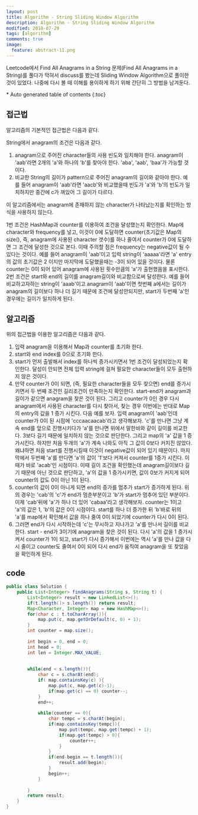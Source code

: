 ```yaml
---
layout: post
title: Algorithm - String Sliding Window Algorithm
description: Algorithm - String Sliding Window Algorithm
modified: 2018-07-29
tags: [algorithm]
comments: true
image:
  feature: abstract-11.png
---
```

Leetcode에서 Find All Anagrams in a String 문제(Find All Anagrams in a String)를 풀다가 막혀서 discuss를 봤는데 Sliding Window Algorithm으로 풀이한 것이 있었다. 나중에 다시 볼 때 이해를 용이하게 하기 위해 간단히 그 방법을 남겨둔다. 

<section id="table-of-contents" class="toc">
<div id="drawer" markdown="1">
*  Auto generated table of contents
{:toc}
</div>
</section><!-- /#table-of-contents -->

## 접근법

알고리즘의 기본적인 접근법은 다음과 같다. 

String에서 anagram의 조건은 다음과 같다. 
1. anagram으로 주어진 character들의 사용 빈도와 일치해야 한다.  anagram이 'aab'라면 2개의 'a'와 하나의 'b'를 찾아야 한다. 'aba', 'aab', 'baa'가 가능할 것이다. 
2. 비교한 String의 길이가 pattern으로 주어진 anagram의 길이와 같아야 한다. 예를 들어 anagram이 'aab'라면 'aacb'와 비교했을때 빈도가 'a'와 'b'의 빈도가 일치하지만 중간에 c가 껴있어 그 길이가 다르다. 

이 알고리즘에서는 anagram에 존재하지 않는 character가 나타났는지를 확인하는 방식을 사용하지 않는다. 

1번 조건은 HashMap과 counter를 이용하여 조건을 달성했는지 확인한다. Map에 character와 frequency를 넣고, 이것이 0에 도달하면 counter(초기값은 Map의 size(), 즉, anagram에 사용된 character 갯수)를 하나 줄여서 counter가 0에 도달하면 그 조건에 달성한 것으로 본다. 이때 주의할 점은 frequency는 negative값이 될 수 있다는 것이다. 예를 들어 anagram이 'aab'이고 입력 string이 'aaaaa'라면 'a' entry의 값의 초기값은 2 이지만 마지막에 도달했을때는 -3이 되어 있을 것이다. 물론 counter는 0이 되어 있어 anagram에 사용된 횟수만큼의 'a'가 출현했음을 표시한다. 
2번 조건은 start와 end의 길이를 anagram길이와 비교함으로써 달성한다. 예를 들어 비교하고자하는 string이 'aaab'이고 anagram이 'aab'이면 첫번째 a에서는 길이가 anagram의 길이보다 하나 더 길기 때문에 조건에 달성안되지만, start가 두번째 'a'인 경우에는 길이가 일치하게 된다. 

## 알고리즘

위의 접근법을 이용한 알고리즘은 다음과 같다. 

1. 입력 anagram을 이용해서 Map과 counter를 초기화 한다. 
2. start와 end index를 0으로 초기화 한다. 
3. start가 먼저 출발해서 index를 하나씩 증가시키면서 1번 조건이 달성되었는지 확인한다. 달성이 안되면 전체 입력 string에 걸쳐 필요한 character들이 모두 출현하지 않은 것이다. 
4. 만약 counter가 0이 되면, (즉, 필요한 character들을 모두 찾으면) end를 증가시키면서 두 번째 조건인 길리조건이 만족하는지 확인한다. start-end가 anagram과 길이가 같으면 anagram을 찾은 것이 된다. 
그리고 counter가 0인 경우 다시 anagram에서 사용된 character를 다시 찾아서, 찾는 경우 이번에는 반대로 Map의 entry의 값을 1 증가 시킨다. 다음 예를 보자. 입력 anagram이 'aab'인데 counter가 0이 된 시점에 'cccaacaacab'라고 생각해보자. 
'c'를 만나면 그냥 계속 end를 앞으로 진행시키다가 'a'를 만나면 위에서 말한바와 같이 길이를 비교한다. 3보다 길기 때문에 일치하지 않는 것으로 판단한다. 그리고 map의 'a' 값을 1 증가시킨다. 하지만 처음 두개의 'a'가 계속 나와도 아직 그 값이 0보다 커지진 않았다. 왜냐하면 처음 start를 진행시킬때 이것이 negative값이 되어 있기 때문이다. 마지막에서 두번째 'a'를 만다면 'a'의 값이 '1'보다 커져서 counter를 1증가 시킨다. 이때가 바로 'acab'인 시점이다. 이때 길이 조건을 확인했는데 anagram길이보다 길기 때문에 아닌 것으로 판단하고, 'a'의 값을 1 증가시키면, 값이 0보가 커지게 되어 counter의 값도 0이 아닌 1이 된다. 
5. counter의 값이 0이 아니게 되면 end의 증가를 멈추가 start가 증가하게 된다. 위의 경우는 'cab'의 'c'가 end가 멈춘부분이고 'b'가 start가 멈추어 있던 부분이다. 이제 'cab'뒤에 'a'가 하나 더 있어 'cabaa'라고 생각해보자. counter는 1이고 'a'의 값은 1, 'b'의 값은 0이 시점이다. start를 하나 더 증가한 뒤 'b'바로 뒤의 'a'를 map에서 확인해서 값을 하나 줄여 0이 되었기에 counter가 다시 0이 된다. 
6. 그러면 end가 다시 시작하는데 'c'는 무시하고 지나가고 'a'를 만나서 길이를 비교한다. start - end가 3이기에 anagram을 찾은 것이 된다. 다시 'a'의 값을 1 증가시켜서 counter가 1이 되고, start가 다시 증가해서 이번에는 역시 'a'를 만나 값을 다시 줄이고 counter도 줄여서 0이 되어 다시 end가 움직여 anagram을 또 찾았음을 확인하게 된다. 

## code

```java
public class Solution {
    public List<Integer> findAnagrams(String s, String t) {
        List<Integer> result = new LinkedList<>();
        if(t.length()> s.length()) return result;
        Map<Character, Integer> map = new HashMap<>();
        for(char c : t.toCharArray()){
            map.put(c, map.getOrDefault(c, 0) + 1);
        }
        int counter = map.size();
        
        int begin = 0, end = 0;
        int head = 0;
        int len = Integer.MAX_VALUE;
        
        
        while(end < s.length()){
            char c = s.charAt(end);
            if( map.containsKey(c) ){
                map.put(c, map.get(c)-1);
                if(map.get(c) == 0) counter--;
            }
            end++;
            
            while(counter == 0){
                char tempc = s.charAt(begin);
                if(map.containsKey(tempc)){
                    map.put(tempc, map.get(tempc) + 1);
                    if(map.get(tempc) > 0){
                        counter++;
                    }
                }
                if(end-begin == t.length()){
                    result.add(begin);
                }
                begin++;
            }
            
        }
        return result;
    }
}
```
